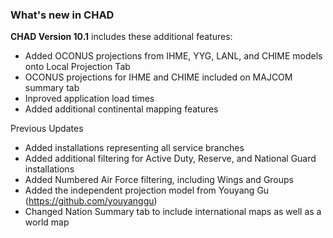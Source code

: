 ### What's new in CHAD

**CHAD Version 10.1** includes these additional features:

-   Added OCONUS projections from IHME, YYG, LANL, and CHIME models onto Local Projection Tab
-   OCONUS projections for IHME and CHIME included on MAJCOM summary tab
-   Inproved application load times
-   Added additional continental mapping features

Previous Updates
-   Added installations representing all service branches
-   Added additional filtering for Active Duty, Reserve, and National Guard installations
-   Added Numbered Air Force filtering, including Wings and Groups
-   Added the independent projection model from Youyang Gu (https://github.com/youyanggu)
-   Changed Nation Summary tab to include international maps as well as a world map
